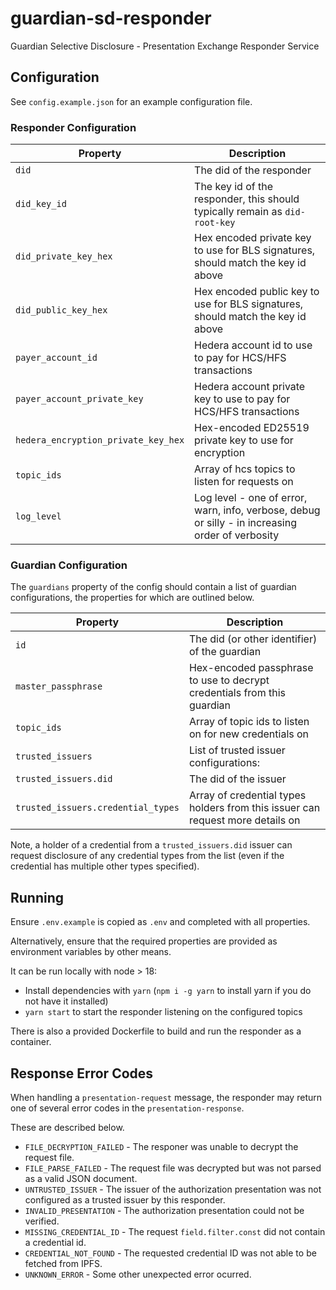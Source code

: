 # guardian-sd-responder

Guardian Selective Disclosure - Presentation Exchange Responder Service

## Configuration

See `config.example.json` for an example configuration file.

### Responder Configuration

| Property                            | Description                                                                                      |
| ----------------------------------- | ------------------------------------------------------------------------------------------------ |
| `did`                               | The did of the responder                                                                         |
| `did_key_id`                        | The key id of the responder, this should typically remain as `did-root-key`                      |
| `did_private_key_hex`               | Hex encoded private key to use for BLS signatures, should match the key id above                 |
| `did_public_key_hex`                | Hex encoded public key to use for BLS signatures, should match the key id above                  |
| `payer_account_id`                  | Hedera account id to use to pay for HCS/HFS transactions                                         |
| `payer_account_private_key`         | Hedera account private key to use to pay for HCS/HFS transactions                                |
| `hedera_encryption_private_key_hex` | Hex-encoded ED25519 private key to use for encryption                                            |
| `topic_ids`                         | Array of hcs topics to listen for requests on                                                    |
| `log_level`                         | Log level - one of error, warn, info, verbose, debug or silly - in increasing order of verbosity |

### Guardian Configuration

The `guardians` property of the config should contain a list of guardian configurations, the properties for which are outlined below.

| Property                           | Description                                                                    |
| ---------------------------------- | ------------------------------------------------------------------------------ |
| `id`                               | The did (or other identifier) of the guardian                                  |
| `master_passphrase`                | Hex-encoded passphrase to use to decrypt credentials from this guardian        |
| `topic_ids`                        | Array of topic ids to listen on for new credentials on                         |
| `trusted_issuers`                  | List of trusted issuer configurations:                                         |
| `trusted_issuers.did`              | The did of the issuer                                                          |
| `trusted_issuers.credential_types` | Array of credential types holders from this issuer can request more details on |

Note, a holder of a credential from a `trusted_issuers.did` issuer can request disclosure of any credential types from the list (even if the credential has multiple other types specified).

## Running

Ensure `.env.example` is copied as `.env` and completed with all properties. 

Alternatively, ensure that the required properties are provided as environment variables by other means.

It can be run locally with node > 18:

- Install dependencies with `yarn` (`npm i -g yarn` to install yarn if you do not have it installed)
- `yarn start` to start the responder listening on the configured topics

There is also a provided Dockerfile to build and run the responder as a container.

## Response Error Codes

When handling a `presentation-request` message, the responder may return one of several error codes in the `presentation-response`. 

These are described below.

- `FILE_DECRYPTION_FAILED` - The responer was unable to decrypt the request file.
- `FILE_PARSE_FAILED` - The request file was decrypted but was not parsed as a valid JSON document.
- `UNTRUSTED_ISSUER` - The issuer of the authorization presentation was not configured as a trusted issuer by this responder.
- `INVALID_PRESENTATION` - The authorization presentation could not be verified.
- `MISSING_CREDENTIAL_ID` - The request `field.filter.const` did not contain a credential id.
- `CREDENTIAL_NOT_FOUND` - The requested credential ID was not able to be fetched from IPFS.
- `UNKNOWN_ERROR` - Some other unexpected error ocurred.

